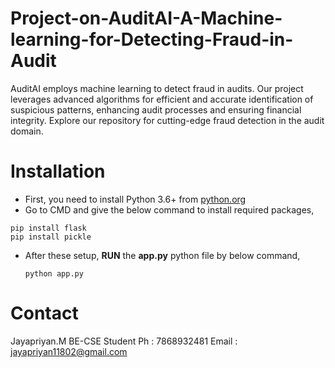 # Project-on-AuditAI-A-Machine-learning-for-Detecting-Fraud-in-Audit
AuditAI employs machine learning to detect fraud in audits. Our project leverages advanced algorithms for efficient and accurate identification of suspicious patterns, enhancing audit processes and ensuring financial integrity. Explore our repository for cutting-edge fraud detection in the audit domain.

# Installation
- First, you need to install Python 3.6+ from [python.org](https://www.python.org/)
- Go to CMD and give the below command to install required packages,
```
pip install flask
pip install pickle
```
- After these setup, **RUN** the **app.py** python file by below command,
  ```
  python app.py
  ```

# Contact 
Jayapriyan.M BE-CSE Student
Ph : 7868932481
Email : jayapriyan11802@gmail.com


